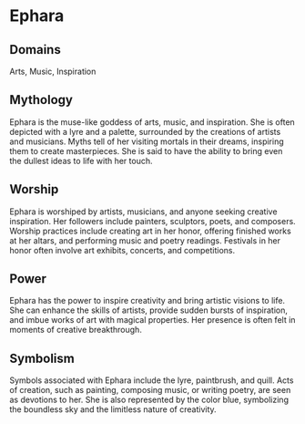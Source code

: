 # Ephara
## Domains 
Arts, Music, Inspiration
## Mythology
Ephara is the muse-like goddess of arts, music, and inspiration. She is often depicted with a lyre and a palette, surrounded by the creations of artists and musicians. Myths tell of her visiting mortals in their dreams, inspiring them to create masterpieces. She is said to have the ability to bring even the dullest ideas to life with her touch.
## Worship 
Ephara is worshiped by artists, musicians, and anyone seeking creative inspiration. Her followers include painters, sculptors, poets, and composers. Worship practices include creating art in her honor, offering finished works at her altars, and performing music and poetry readings. Festivals in her honor often involve art exhibits, concerts, and competitions.
## Power
Ephara has the power to inspire creativity and bring artistic visions to life. She can enhance the skills of artists, provide sudden bursts of inspiration, and imbue works of art with magical properties. Her presence is often felt in moments of creative breakthrough.
## Symbolism 
Symbols associated with Ephara include the lyre, paintbrush, and quill. Acts of creation, such as painting, composing music, or writing poetry, are seen as devotions to her. She is also represented by the color blue, symbolizing the boundless sky and the limitless nature of creativity.
